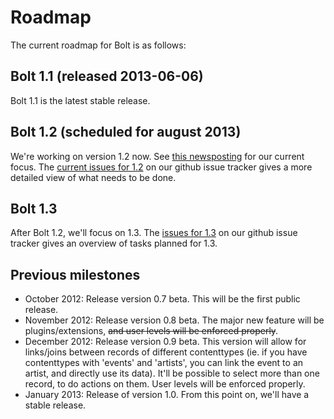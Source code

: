 Roadmap
=======

The current roadmap for Bolt is as follows:

Bolt 1.1 (released 2013-06-06)
------------------------------
Bolt 1.1 is the latest stable release. 

Bolt 1.2 (scheduled for august 2013)
------------------------------------
We're working on version 1.2 now. See [this newsposting](http://bolt.cm/newsitem/whats-next-for-bolt) for our current focus. The [current issues for 1.2](https://github.com/bolt/bolt/issues?milestone=8&page=1&state=open) on our github issue tracker gives a more detailed view of what needs to be done. 

Bolt 1.3
--------
After Bolt 1.2, we'll focus on 1.3. The [issues for 1.3](https://github.com/bolt/bolt/issues?milestone=8&page=1&state=open) on our github issue tracker gives an overview of tasks planned for 1.3.

Previous milestones
-------------------

  - October 2012: Release version 0.7 beta. This will be the first public release.
  - November 2012: Release version 0.8 beta. The major new feature will be plugins/extensions, <del>and user levels will be enforced properly</del>.
  - December 2012: Release version 0.9 beta. This version will allow for links/joins between records of different
    contenttypes (ie. if you have contenttypes with 'events' and 'artists', you can link the event to an artist, and
    directly use its data). It'll be possible to select more than one record, to do actions on them. User levels will be enforced properly. 
  - January 2013: Release of version 1.0. From this point on, we'll have a stable release.
